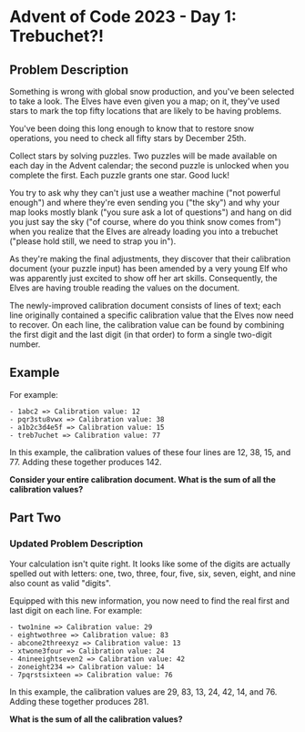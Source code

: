 # Advent of Code 2023 - Day 1: Trebuchet?!

## Problem Description

Something is wrong with global snow production, and you've been selected to take a look. The Elves have even given you a map; on it, they've used stars to mark the top fifty locations that are likely to be having problems.

You've been doing this long enough to know that to restore snow operations, you need to check all fifty stars by December 25th.

Collect stars by solving puzzles. Two puzzles will be made available on each day in the Advent calendar; the second puzzle is unlocked when you complete the first. Each puzzle grants one star. Good luck!

You try to ask why they can't just use a weather machine ("not powerful enough") and where they're even sending you ("the sky") and why your map looks mostly blank ("you sure ask a lot of questions") and hang on did you just say the sky ("of course, where do you think snow comes from") when you realize that the Elves are already loading you into a trebuchet ("please hold still, we need to strap you in").

As they're making the final adjustments, they discover that their calibration document (your puzzle input) has been amended by a very young Elf who was apparently just excited to show off her art skills. Consequently, the Elves are having trouble reading the values on the document.

The newly-improved calibration document consists of lines of text; each line originally contained a specific calibration value that the Elves now need to recover. On each line, the calibration value can be found by combining the first digit and the last digit (in that order) to form a single two-digit number.

## Example

For example:

```plaintext
- 1abc2 => Calibration value: 12
- pqr3stu8vwx => Calibration value: 38
- a1b2c3d4e5f => Calibration value: 15
- treb7uchet => Calibration value: 77
```

In this example, the calibration values of these four lines are 12, 38, 15, and 77. Adding these together produces 142.

**Consider your entire calibration document. What is the sum of all the calibration values?**

## Part Two

### Updated Problem Description

Your calculation isn't quite right. It looks like some of the digits are actually spelled out with letters: one, two, three, four, five, six, seven, eight, and nine also count as valid "digits".

Equipped with this new information, you now need to find the real first and last digit on each line. For example:

```plaintext
- two1nine => Calibration value: 29
- eightwothree => Calibration value: 83
- abcone2threexyz => Calibration value: 13
- xtwone3four => Calibration value: 24
- 4nineeightseven2 => Calibration value: 42
- zoneight234 => Calibration value: 14
- 7pqrstsixteen => Calibration value: 76
```

In this example, the calibration values are 29, 83, 13, 24, 42, 14, and 76. Adding these together produces 281.

**What is the sum of all the calibration values?**